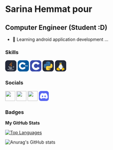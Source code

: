 
Sarina Hemmat pour
===============================

Computer Engineer (Student :D)
-----------------------------

* 🤡 Learning android application development ...

                  
### Skills
<p align="left">
    <a href="https://java.com/" target="_blank" rel="noreferrer"><img src="https://github.com/tandpfun/skill-icons/blob/main/icons/Java-Dark.svg" width="36" height="36" alt="Java" /></a>
  <a href="https://java.com/" target="_blank" rel="noreferrer"><img src="https://github.com/tandpfun/skill-icons/blob/main/icons/CPP.svg" width="36" height="36" alt="Java" /></a>
  <a href="https://java.com/" target="_blank" rel="noreferrer"><img src="https://github.com/tandpfun/skill-icons/blob/main/icons/C.svg" width="36" height="36" alt="Java" /></a>
  <a href="https://java.com/" target="_blank" rel="noreferrer"><img src="https://github.com/tandpfun/skill-icons/blob/main/icons/Python-Dark.svg" width="36" height="36" alt="Java" /></a>
  <a href="https://java.com/" target="_blank" rel="noreferrer"><img src="https://github.com/tandpfun/skill-icons/blob/main/icons/Linux-Dark.svg" width="36" height="36" alt="Java" /></a>
</p>
                    
### Socials
                  
<p align="left">
    <a href="https://www.instagram.com/sarinahmtpr" target="_blank" rel="noreferrer"><img src="https://raw.githubusercontent.com/danielcranney/readme-generator/main/public/icons/socials/instagram.svg" width="32" height="32" /></a>
<a href="https://www.github.com/sarina-hemmatpour" target="_blank" rel="noreferrer"><img src="https://raw.githubusercontent.com/danielcranney/readme-generator/main/public/icons/socials/github-dark.svg" width="32" height="32" /></a>
  <a href="https://www.linkedin.com/in/sarina-hemmatpour-842119235" target="_blank" rel="noreferrer"><img src="https://raw.githubusercontent.com/danielcranney/readme-generator/main/public/icons/socials/linkedin.svg" width="32" height="32" /></a>
  <a href="discordapp.com/users/Cloudie#2277" target="_blank" rel="noreferrer"><img src="https://github.com/tandpfun/skill-icons/blob/main/icons/Discord.svg" width="32" height="32" /></a>

### Badges

<b>My GitHub Stats</b>

<a href="https://github.com/sarina-hemmatpour" align="left"><img width="300" src="https://github-readme-stats.vercel.app/api/top-langs/?username=sarina-hemmatpour&langs_count=10&title_color=0891b2&text_color=ffffff&icon_color=0891b2&bg_color=1c1917&hide_border=true&locale=en&custom_title=Top%20%Languages" alt="Top Languages" /></a>

  
  ![Anurag's GitHub stats](https://github-readme-stats.vercel.app/api?username=sarina-hemmatpour&show_icons=true&theme=radical)
